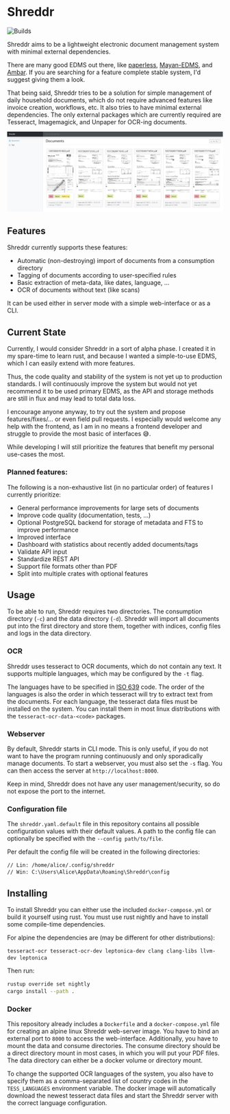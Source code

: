 # Shreddr

![Builds](https://github.com/N-Schaef/shreddr/workflows/Continuous%20integration/badge.svg)

Shreddr aims to be a lightweight electronic document management system with minimal external dependencies.

There are many good EDMS out there, like [paperless](https://github.com/the-paperless-project/paperless), [Mayan-EDMS](https://www.mayan-edms.com/), and [Ambar](https://ambar.cloud/).
If you are searching for a feature complete stable system, I'd suggest giving them a look.

That being said, Shreddr tries to be a solution for simple management of daily household documents, which do not require advanced features like invoice creation, workflows, etc.
It also tries to have minimal external dependencies.
The only external packages which are currently required are Tesseract, Imagemagick, and Unpaper for OCR-ing documents.

![Shreddr Web-Interface](https://raw.githubusercontent.com/N-Schaef/shreddr/master/shreddr.jpg "Shreddr web interface")

## Features 
Shreddr currently supports these features:
 - Automatic (non-destroying) import of documents from a consumption directory
 - Tagging of documents according to user-specified rules
 - Basic extraction of meta-data, like dates, language, ...
 - OCR of documents without text (like scans)

It can be used either in server mode with a simple web-interface or as a CLI.

## Current State
Currently, I would consider Shreddr in a sort of alpha phase.
I created it in my spare-time to learn rust, and because I wanted a simple-to-use EDMS, which I can easily extend with more features.

Thus, the code quality and stability of the system is not yet up to production standards.
I will continuously improve the system but would not yet recommend it to be used primary EDMS, as the API and storage methods are still in flux and may lead to total data loss.

I encourage anyone anyway, to try out the system and propose features/fixes/... or even field pull requests.
I especially would welcome any help with the frontend, as I am in no means a frontend developer and struggle to provide the most basic of interfaces :sweat_smile:.

While developing I will still prioritize the features that benefit my personal use-cases the most.

### Planned features:
The following is a non-exhaustive list (in no particular order) of features I currently prioritize:
 - General performance improvements for large sets of documents
 - Improve code quality (documentation, tests, ...)
 - Optional PostgreSQL backend for storage of metadata and FTS to improve performance
 - Improved interface
 - Dashboard with statistics about recently added documents/tags
 - Validate API input
 - Standardize REST API
 - Support file formats other than PDF
 - Split into multiple crates with optional features

## Usage
To be able to run, Shreddr requires two directories.
The consumption directory (`-c`) and the data directory (`-d`).
Shreddr will import all documents put into the first directory and store them, together with indices, config files and logs in the data directory.

### OCR
Shreddr uses tesseract to OCR documents, which do not contain any text.
It supports multiple languages, which may be configured by the `-t` flag.

The languages have to be specified in [ISO 639](https://en.wikipedia.org/wiki/ISO_639-3) code.
The order of the languages is also the order in which tesseract will try to extract text from the documents.
For each language, the tesseract data files must be installed on the system.
You can install them in most linux distributions with the `tesseract-ocr-data-<code>` packages.

### Webserver
By default, Shreddr starts in CLI mode. 
This is only useful, if you do not want to have the program running continuously and only sporadically manage documents.
To start a webserver, you must also set the `-s` flag.
You can then access the server at `http://localhost:8000`.

Keep in mind, Shreddr does not have any user management/security, so do not expose the port to the internet.

### Configuration file
The `shreddr.yaml.default` file in this repository contains all possible configuration values with their default values.
A path to the config file can optionally be specified with the `--config path/to/file`.

Per default the config file will be created in the following directories:
```
// Lin: /home/alice/.config/shreddr
// Win: C:\Users\Alice\AppData\Roaming\Shreddr\config
```

## Installing
To install Shreddr you can either use the included `docker-compose.yml` or build it yourself using rust.
You must use rust nightly and have to install some compile-time dependencies.

For alpine the dependencies are (may be different for other distributions):
```
tesseract-ocr tesseract-ocr-dev leptonica-dev clang clang-libs llvm-dev leptonica
```
Then run:
```sh
rustup override set nightly
cargo install --path .
```

### Docker
This repository already includes a `Dockerfile` and a `docker-compose.yml` file for creating an alpine linux Shreddr web-server image.
You have to bind an external port to `8000` to access the web-interface.
Additionally, you have to mount the data and consume directories.
The consume directory should be a direct directory mount in most cases, in which you will put your PDF files.
The data directory can either be a docker volume or directory mount.

To change the supported OCR languages of the system, you also have to specify them as a comma-separated list of country codes in the `TESS_LANGUAGES` environment variable.
The docker image will automatically download the newest tesseract data files and start the Shreddr server with the correct language configuration.
